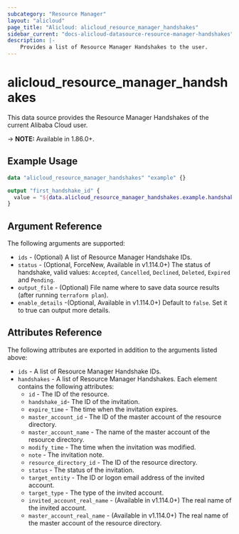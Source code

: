 ```yaml
---
subcategory: "Resource Manager"
layout: "alicloud"
page_title: "Alicloud: alicloud_resource_manager_handshakes"
sidebar_current: "docs-alicloud-datasource-resource-manager-handshakes"
description: |-
    Provides a list of Resource Manager Handshakes to the user.
---
```


# alicloud\_resource\_manager\_handshakes

This data source provides the Resource Manager Handshakes of the current Alibaba Cloud user.

-> **NOTE:**  Available in 1.86.0+.

## Example Usage

```terraform
data "alicloud_resource_manager_handshakes" "example" {}

output "first_handshake_id" {
  value = "${data.alicloud_resource_manager_handshakes.example.handshakes.0.id}"
}
```

## Argument Reference

The following arguments are supported:

* `ids` - (Optional) A list of Resource Manager Handshake IDs.
* `status` - (Optional, ForceNew, Available in v1.114.0+) The status of handshake, valid values: `Accepted`, `Cancelled`, `Declined`, `Deleted`, `Expired` and `Pending`.
* `output_file` - (Optional) File name where to save data source results (after running `terraform plan`).
* `enable_details` -(Optional, Available in v1.114.0+) Default to `false`. Set it to true can output more details.

## Attributes Reference

The following attributes are exported in addition to the arguments listed above:

* `ids` - A list of Resource Manager Handshake IDs.
* `handshakes` - A list of Resource Manager Handshakes. Each element contains the following attributes:
    * `id` - The ID of the resource.
    * `handshake_id`- The ID of the invitation.
    * `expire_time` - The time when the invitation expires.
    * `master_account_id` - The ID of the master account of the resource directory.
    * `master_account_name` - The name of the master account of the resource directory.
    * `modify_time` - The time when the invitation was modified.
    * `note` - The invitation note.
    * `resource_directory_id` - The ID of the resource directory.
    * `status` - The status of the invitation.
    * `target_entity` - The ID or logon email address of the invited account.
    * `target_type` - The type of the invited account. 
    * `invited_account_real_name` - (Available in v1.114.0+) The real name of the invited account. 
    * `master_account_real_name` - (Available in v1.114.0+) The real name of the master account of the resource directory. 
    
